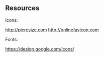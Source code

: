 ## Resources

Icons:

http://picresize.com
http://onlinefavicon.com

Fonts:

https://design.google.com/icons/
